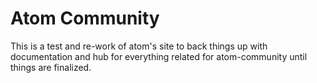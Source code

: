 # Atom Community
This is a test and re-work of atom's site to back things up with documentation and hub for everything related for atom-community until things are finalized.
